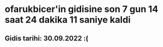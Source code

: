 # ofarukbicer'in gidisine son 7 gun 14 saat 24 dakika 11 saniye kaldi

## Gidis tarihi: 30.09.2022 :(